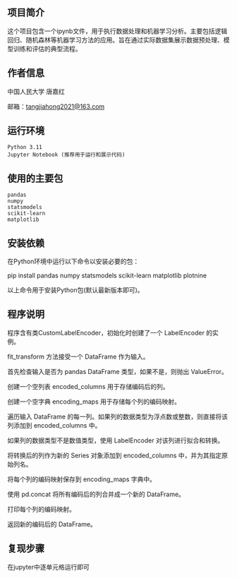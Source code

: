## 项目简介

这个项目包含一个ipynb文件，用于执行数据处理和机器学习分析。主要包括逻辑回归、随机森林等机器学习方法的应用。旨在通过实际数据集展示数据预处理、模型训练和评估的典型流程。
## 作者信息

中国人民大学     唐嘉红

邮箱：tangjiahong2021@163.com
## 运行环境

    Python 3.11
    Jupyter Notebook (推荐用于运行和展示代码)

## 使用的主要包

    pandas
    numpy
    statsmodels
    scikit-learn
    matplotlib

## 安装依赖

在Python环境中运行以下命令以安装必要的包：

pip install pandas numpy statsmodels scikit-learn matplotlib plotnine

以上命令用于安装Python包(默认最新版本即可)。
## 程序说明

程序含有类CustomLabelEncoder，初始化时创建了一个 LabelEncoder 的实例。

fit_transform 方法接受一个 DataFrame 作为输入。 

首先检查输入是否为 pandas DataFrame 类型，如果不是，则抛出 ValueError。

创建一个空列表 encoded_columns 用于存储编码后的列。

创建一个空字典 encoding_maps 用于存储每个列的编码映射。

遍历输入 DataFrame 的每一列。如果列的数据类型为浮点数或整数，则直接将该列添加到 encoded_columns 中。

如果列的数据类型不是数值类型，使用 LabelEncoder 对该列进行拟合和转换。

将转换后的列作为新的 Series 对象添加到 encoded_columns 中，并为其指定原始列名。

将每个列的编码映射保存到 encoding_maps 字典中。

使用 pd.concat 将所有编码后的列合并成一个新的 DataFrame。

打印每个列的编码映射。

返回新的编码后的 DataFrame。


## 复现步骤
在jupyter中逐单元格运行即可
